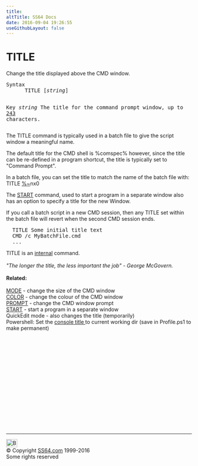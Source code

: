 ```yaml
---
title:
altTitle: SS64 Docs
date: 2016-09-04 19:26:55
useGithubLayout: false
---
```

<!-- #BeginLibraryItem "/Library/head_nt.lbi" --><!-- #EndLibraryItem --><h1>TITLE </h1> 
<p>Change the title displayed above the CMD window.</p>
<pre>Syntax 
      TITLE [<i>string</i>]

Key
   <i>string</i>   The title for the command prompt window, up to <a href="http://ss64.org/viewtopic.php?id=1621">243</a> characters.</pre>
<p>  The TITLE command is typically used in a batch file to give the script window a meaningful name.</p>
<p>The default title for the CMD shell is %comspec% however, since the title can  be re-defined in a program shortcut, the title is typically set to "Command Prompt".</p>
<p>In a batch file, you can set the title to match the name of the batch file with:<br>
<span class="code">TITLE <a href="syntax-args.html">%~</a>nx0</span></p>
<p>The <a href="start.html">START</a> command, used to start a program in a separate window also has an option to specify a title for the new Window.</p>
<p>If you call a batch script in a new CMD session, then any TITLE set within the batch file will revert when the second CMD session ends.</p>
<pre>  TITLE Some initial title text
  CMD /c MyBatchFile.cmd
  ...</pre>
<p>TITLE is an <a href="syntax-internal.html">internal</a> command.<br>
  <br>
  <i class="quote">"The longer the title, the less important the job" - George 
  McGovern.</i><br>
  <br>
  <b>Related:</b><br>
  <br>
  <a href="mode.html">MODE</a> - change the size of the CMD window<br>
  <a href="color.html">COLOR</a> - change the colour of the CMD window<br>
  <a href="prompt.html">PROMPT</a> - change the CMD window prompt<br>
<a href="start.html">START</a> - start a program in a separate window<br>
QuickEdit mode - also changes the title (temporarily)<br>
Powershell: Set the <a href="http://blogs.msdn.com/b/powershell/archive/2006/07/21/setting--the-console-title-to-be-your-current-working-directory.aspx">console title </a> to current working dir (save in Profile.ps1 to make permanent)</p><!-- #BeginLibraryItem "/Library/foot_nt.lbi" --><p>
<!-- windows300 -->
<ins class="adsbygoogle" style="display:inline-block;width:300px;height:250px" data-ad-client="ca-pub-6140977852749469" data-ad-slot="7649547908"></ins>
<script>
(adsbygoogle = window.adsbygoogle || []).push({});
</script></p>
<hr>
<div id="bl" class="footer"><a href="title.html#"><img src="../images/top.png" width="30" height="22" alt="Back to the Top"></a></div>
<div id="br" class="footer, tagline">© Copyright <a href="../index.html">SS64.com</a> 1999-2016<br>
Some rights reserved</div><!-- #EndLibraryItem -->

